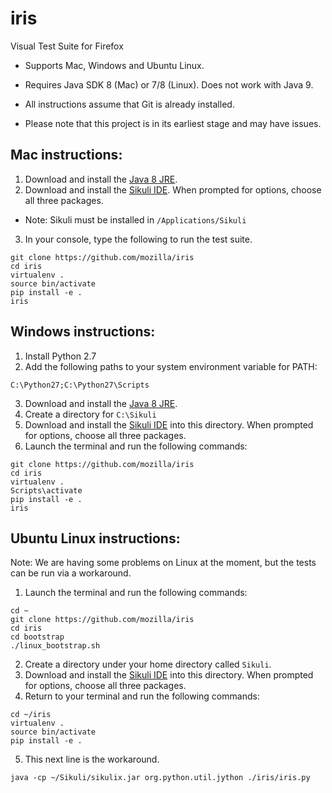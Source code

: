 # iris
Visual Test Suite for Firefox

* Supports Mac, Windows and Ubuntu Linux.

* Requires Java SDK 8 (Mac) or 7/8 (Linux). Does not work with Java 9.

* All instructions assume that Git is already installed.

* Please note that this project is in its earliest stage and may have issues.

## Mac instructions:

1. Download and install the [Java 8 JRE](http://www.oracle.com/technetwork/java/javase/downloads/jre8-downloads-2133155.html
).
2. Download and install the [Sikuli IDE](https://launchpad.net/sikuli/sikulix/1.1.1/+download/sikulixsetup-1.1.1.jar). When prompted for options, choose all three packages.
* Note: Sikuli must be installed in `/Applications/Sikuli`
3. In your console, type the following to run the test suite.
```
git clone https://github.com/mozilla/iris
cd iris
virtualenv .
source bin/activate
pip install -e .
iris
````

## Windows instructions:

1. Install Python 2.7
2. Add the following paths to your system environment variable for PATH:
```
C:\Python27;C:\Python27\Scripts
```
3. Download and install the [Java 8 JRE](http://www.oracle.com/technetwork/java/javase/downloads/jre8-downloads-2133155.html
).
4. Create a directory for ```C:\Sikuli```
5. Download and install the [Sikuli IDE](https://launchpad.net/sikuli/sikulix/1.1.1/+download/sikulixsetup-1.1.1.jar) into this directory. When prompted for options, choose all three packages.
6. Launch the terminal and run the following commands:
```
git clone https://github.com/mozilla/iris
cd iris
virtualenv .
Scripts\activate
pip install -e .
iris
```

## Ubuntu Linux instructions:

Note: We are having some problems on Linux at the moment, but the tests can be run via a workaround.

1. Launch the terminal and run the following commands:
```
cd ~
git clone https://github.com/mozilla/iris
cd iris
cd bootstrap
./linux_bootstrap.sh
```
2. Create a directory under your home directory called `Sikuli`.
3. Download and install the [Sikuli IDE](https://launchpad.net/sikuli/sikulix/1.1.1/+download/sikulixsetup-1.1.1.jar) into this directory. When prompted for options, choose all three packages.
4. Return to your terminal and run the following commands:
```
cd ~/iris
virtualenv .
source bin/activate
pip install -e .
```
5. This next line is the workaround.
```
java -cp ~/Sikuli/sikulix.jar org.python.util.jython ./iris/iris.py
```
    
